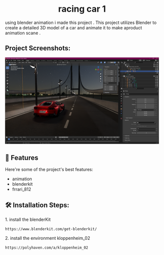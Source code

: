 <h1 align="center" id="title">racing car 1</h1>

<p id="description">using blender animation i made this project . This project utilizes Blender to create a detailed 3D model of a car and animate it to make aproduct animation scane .</p>

<h2>Project Screenshots:</h2>

<img src="https://github.com/mernaatef28/racing-car-/blob/main/envo.png?raw=true" alt="project-screenshot" width="1000" height="/">

  
  
<h2>🧐 Features</h2>

Here're some of the project's best features:

*   animation
*   blenderkit
*   frrari\_812

<h2>🛠️ Installation Steps:</h2>

<p>1. install the blenderKit</p>

```
https://www.blenderkit.com/get-blenderkit/
```

<p>2. install the environment kloppenheim_02</p>

```
https://polyhaven.com/a/kloppenheim_02
```
